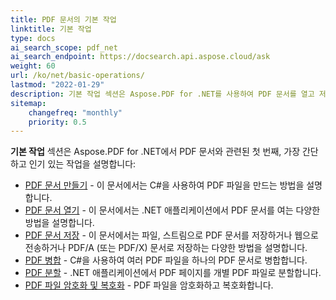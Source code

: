 ```yaml
---
title: PDF 문서의 기본 작업
linktitle: 기본 작업
type: docs
ai_search_scope: pdf_net
ai_search_endpoint: https://docsearch.api.aspose.cloud/ask
weight: 60
url: /ko/net/basic-operations/
lastmod: "2022-01-29"
description: 기본 작업 섹션은 Aspose.PDF for .NET를 사용하여 PDF 문서를 열고 저장하는 가능성을 설명합니다.
sitemap:
    changefreq: "monthly"
    priority: 0.5
---
```

**기본 작업** 섹션은 Aspose.PDF for .NET에서 PDF 문서와 관련된 첫 번째, 가장 간단하고 인기 있는 작업을 설명합니다:

- [PDF 문서 만들기](/pdf/ko/net/create-document/) - 이 문서에서는 C#을 사용하여 PDF 파일을 만드는 방법을 설명합니다.
- [PDF 문서 열기](/pdf/ko/net/open-pdf-document/) - 이 문서에서는 .NET 애플리케이션에서 PDF 문서를 여는 다양한 방법을 설명합니다.
- [PDF 문서 저장](/pdf/ko/net/save-pdf-document/) - 이 문서에서는 파일, 스트림으로 PDF 문서를 저장하거나 웹으로 전송하거나 PDF/A (또는 PDF/X) 문서로 저장하는 다양한 방법을 설명합니다.
- [PDF 병합](/pdf/ko/net/merge-pdf-documents/) - C#을 사용하여 여러 PDF 파일을 하나의 PDF 문서로 병합합니다.
- [PDF 분할](/pdf/ko/net/split-document/) - .NET 애플리케이션에서 PDF 페이지를 개별 PDF 파일로 분할합니다.
- [PDF 파일 암호화 및 복호화](/pdf/ko/net/set-privileges-encrypt-and-decrypt-pdf-file/) - PDF 파일을 암호화하고 복호화합니다.